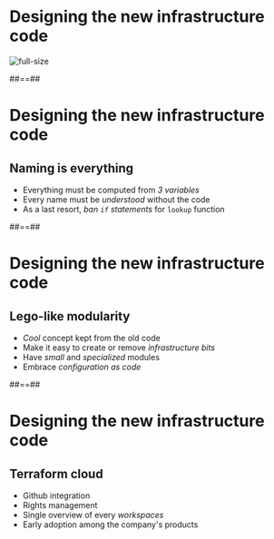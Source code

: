 # Designing the new infrastructure code

![full-size](./assets/images/thisisengineering-raeng-WDCE0T4khsE-unsplash.jpg)

##==##

# Designing the new infrastructure code
## Naming is everything

- Everything must be computed from *3 variables*
- Every name must be *understood* without the code
- As a last resort, *ban `if` statements* for `lookup` function

##==##

# Designing the new infrastructure code
## Lego-like modularity

- *Cool* concept kept from the old code
- Make it easy to create or remove *infrastructure bits*
- Have *small* and *specialized* modules
- Embrace *configuration as code*

##==##

# Designing the new infrastructure code
## Terraform cloud

- Github integration
- Rights management
- Single overview of every *workspaces*
- Early adoption among the company's products
